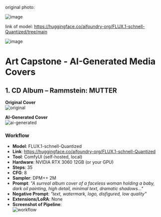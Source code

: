 
original photo:

![image](https://github.com/user-attachments/assets/d72f2077-ea3a-44c5-8190-9d52515322a8)


link of model:
https://huggingface.co/aifoundry-org/FLUX.1-schnell-Quantized/tree/main

![image](https://github.com/user-attachments/assets/7634248c-b65a-4b3a-8aad-82eca5ce16e8)

# Art Capstone - AI-Generated Media Covers

## 1. CD Album – Rammstein: MUTTER

**Original Cover**  
![original](original_mutter.png)

**AI-Generated Cover**  
![ai-generated](ai_mutter.png)

### Workflow
- **Model**: FLUX.1-schnell-Quantized  
- **Link**: https://huggingface.co/aifoundry-org/FLUX.1-schnell-Quantized  
- **Tool**: ComfyUI (self-hosted, local)  
- **Hardware**: NVIDIA RTX 3060 12GB (or your GPU)  
- **Steps**: 35  
- **CFG**: 8  
- **Sampler**: DPM++ 2M  
- **Prompt**: *"A surreal album cover of a faceless woman holding a baby, dark oil painting, high detail, minimal text, dramatic shadows..."*  
- **Negative Prompt**: *"text, watermark, logo, disfigured, low quality"*  
- **Extensions/LoRA**: None  
- **Screenshot of Pipeline**:  
![workflow](comfyui_pipeline_cd.png)
